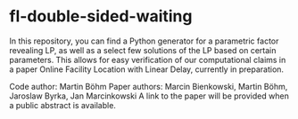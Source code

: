 # fl-double-sided-waiting

In this repository, you can find a Python generator for a parametric factor revealing LP, as well as a select
few solutions of the LP based on certain parameters. This allows for easy verification of our computational
claims in a paper Online Facility Location with Linear Delay, currently in preparation.

Code author: Martin Böhm
Paper authors: Marcin Bienkowski, Martin Böhm, Jaroslaw Byrka, Jan Marcinkowski
A link to the paper will be provided when a public abstract is available.
